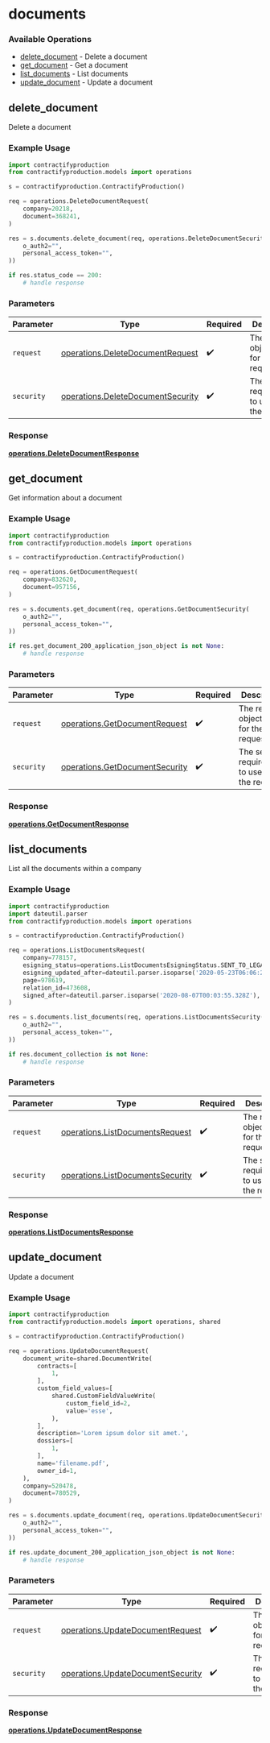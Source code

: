# documents

### Available Operations

* [delete_document](#delete_document) - Delete a document
* [get_document](#get_document) - Get a document
* [list_documents](#list_documents) - List documents
* [update_document](#update_document) - Update a document

## delete_document

Delete a document

### Example Usage

```python
import contractifyproduction
from contractifyproduction.models import operations

s = contractifyproduction.ContractifyProduction()

req = operations.DeleteDocumentRequest(
    company=20218,
    document=368241,
)

res = s.documents.delete_document(req, operations.DeleteDocumentSecurity(
    o_auth2="",
    personal_access_token="",
))

if res.status_code == 200:
    # handle response
```

### Parameters

| Parameter                                                                              | Type                                                                                   | Required                                                                               | Description                                                                            |
| -------------------------------------------------------------------------------------- | -------------------------------------------------------------------------------------- | -------------------------------------------------------------------------------------- | -------------------------------------------------------------------------------------- |
| `request`                                                                              | [operations.DeleteDocumentRequest](../../models/operations/deletedocumentrequest.md)   | :heavy_check_mark:                                                                     | The request object to use for the request.                                             |
| `security`                                                                             | [operations.DeleteDocumentSecurity](../../models/operations/deletedocumentsecurity.md) | :heavy_check_mark:                                                                     | The security requirements to use for the request.                                      |


### Response

**[operations.DeleteDocumentResponse](../../models/operations/deletedocumentresponse.md)**


## get_document

Get information about a document

### Example Usage

```python
import contractifyproduction
from contractifyproduction.models import operations

s = contractifyproduction.ContractifyProduction()

req = operations.GetDocumentRequest(
    company=832620,
    document=957156,
)

res = s.documents.get_document(req, operations.GetDocumentSecurity(
    o_auth2="",
    personal_access_token="",
))

if res.get_document_200_application_json_object is not None:
    # handle response
```

### Parameters

| Parameter                                                                        | Type                                                                             | Required                                                                         | Description                                                                      |
| -------------------------------------------------------------------------------- | -------------------------------------------------------------------------------- | -------------------------------------------------------------------------------- | -------------------------------------------------------------------------------- |
| `request`                                                                        | [operations.GetDocumentRequest](../../models/operations/getdocumentrequest.md)   | :heavy_check_mark:                                                               | The request object to use for the request.                                       |
| `security`                                                                       | [operations.GetDocumentSecurity](../../models/operations/getdocumentsecurity.md) | :heavy_check_mark:                                                               | The security requirements to use for the request.                                |


### Response

**[operations.GetDocumentResponse](../../models/operations/getdocumentresponse.md)**


## list_documents

List all the documents within a company

### Example Usage

```python
import contractifyproduction
import dateutil.parser
from contractifyproduction.models import operations

s = contractifyproduction.ContractifyProduction()

req = operations.ListDocumentsRequest(
    company=778157,
    esigning_status=operations.ListDocumentsEsigningStatus.SENT_TO_LEGAL,
    esigning_updated_after=dateutil.parser.isoparse('2020-05-23T06:06:25.221Z'),
    page=978619,
    relation_id=473608,
    signed_after=dateutil.parser.isoparse('2020-08-07T00:03:55.328Z'),
)

res = s.documents.list_documents(req, operations.ListDocumentsSecurity(
    o_auth2="",
    personal_access_token="",
))

if res.document_collection is not None:
    # handle response
```

### Parameters

| Parameter                                                                            | Type                                                                                 | Required                                                                             | Description                                                                          |
| ------------------------------------------------------------------------------------ | ------------------------------------------------------------------------------------ | ------------------------------------------------------------------------------------ | ------------------------------------------------------------------------------------ |
| `request`                                                                            | [operations.ListDocumentsRequest](../../models/operations/listdocumentsrequest.md)   | :heavy_check_mark:                                                                   | The request object to use for the request.                                           |
| `security`                                                                           | [operations.ListDocumentsSecurity](../../models/operations/listdocumentssecurity.md) | :heavy_check_mark:                                                                   | The security requirements to use for the request.                                    |


### Response

**[operations.ListDocumentsResponse](../../models/operations/listdocumentsresponse.md)**


## update_document

Update a document

### Example Usage

```python
import contractifyproduction
from contractifyproduction.models import operations, shared

s = contractifyproduction.ContractifyProduction()

req = operations.UpdateDocumentRequest(
    document_write=shared.DocumentWrite(
        contracts=[
            1,
        ],
        custom_field_values=[
            shared.CustomFieldValueWrite(
                custom_field_id=2,
                value='esse',
            ),
        ],
        description='Lorem ipsum dolor sit amet.',
        dossiers=[
            1,
        ],
        name='filename.pdf',
        owner_id=1,
    ),
    company=520478,
    document=780529,
)

res = s.documents.update_document(req, operations.UpdateDocumentSecurity(
    o_auth2="",
    personal_access_token="",
))

if res.update_document_200_application_json_object is not None:
    # handle response
```

### Parameters

| Parameter                                                                              | Type                                                                                   | Required                                                                               | Description                                                                            |
| -------------------------------------------------------------------------------------- | -------------------------------------------------------------------------------------- | -------------------------------------------------------------------------------------- | -------------------------------------------------------------------------------------- |
| `request`                                                                              | [operations.UpdateDocumentRequest](../../models/operations/updatedocumentrequest.md)   | :heavy_check_mark:                                                                     | The request object to use for the request.                                             |
| `security`                                                                             | [operations.UpdateDocumentSecurity](../../models/operations/updatedocumentsecurity.md) | :heavy_check_mark:                                                                     | The security requirements to use for the request.                                      |


### Response

**[operations.UpdateDocumentResponse](../../models/operations/updatedocumentresponse.md)**

